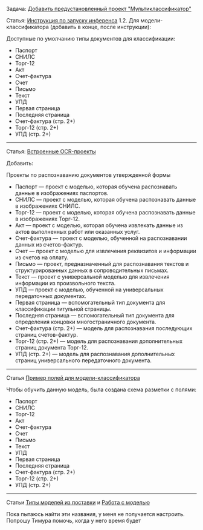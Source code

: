 Задача: [Добавить предустановленный проект "Мультиклассификатор"](https://azure-dos.s1.primo1.orch/PrimoCollection/AI/_workitems/edit/38257)

   Статья: [Инструкция по запуску инференса](https://docs.primo-rpa.ru/ru/primo-ai/user/smart-ocr/inference/run-inference-process) 1.2. Для модели-классификатора (добавить в конце, после инструкции): 
 
   Доступные по умолчанию типы документов для классификации:

   -  Паспорт
   - СНИЛС
   - Торг-12
   - Акт
   - Счет-фактура
   - Счет
   - Письмо
   - Текст
   - УПД
   - Первая страница
   - Последняя страница
   - Счет-фактура (стр. 2+)
   - Торг-12 (стр. 2+)
   - УПД (стр. 2+)                  
  ***          
                                                                                                                                  
   Статья: [Встроенные OCR-проекты](https://docs.primo-rpa.ru/ru/primo-ai/user/quick-start/about-system-projects)

Добавить: 

Проекты по распознаванию документов утвержденной формы

- Паспорт — проект с моделью, которая обучена распознавать данные в изображениях паспортов.
- СНИЛС — проект с моделью, которая обучена распознавать данные в изображениях СНИЛС.
- Торг-12 — проект с моделью, которая обучена распознавать данные в изображениях Торг-12.
- Акт — проект с моделью, которая обучена извлекать данные из актов выполненных работ или оказанных услуг.
- Счет-фактура — проект с моделью, обученной на распознавании данных из счетов-фактур.
- Счет — проект с моделью для извлечения реквизитов и информации из счетов на оплату.
- Письмо — проект, предназначенный для распознавания текстов и структурированных данных в сопроводительных письмах.
- Текст — проект с универсальной моделью для извлечения информации из произвольного текста.
- УПД — проект с моделью, обученной на универсальных передаточных документах.
- Первая страница — вспомогательный тип документа для классификации титульной страницы.
- Последняя страница — вспомогательный тип документа для определения концовки многостраничного документа.
- Счет-фактура (стр. 2+) — модель для распознавания последующих страниц счетов-фактур.
- Торг-12 (стр. 2+) — модель для распознавания дополнительных страниц документа Торг-12.
- УПД (стр. 2+) — модель для распознавания дополнительных страниц универсального передаточного документа.


***
Статья [Пример полей для модели-классификатора](https://docs.primo-rpa.ru/ru/primo-ai/user/smart-ocr/schemes/operations-with-fiels#%D0%BF%D1%80%D0%B8%D0%BC%D0%B5%D1%80-%D0%BF%D0%BE%D0%BB%D0%B5%D0%B9-%D0%B4%D0%BB%D1%8F-%D0%BC%D0%BE%D0%B4%D0%B5%D0%BB%D0%B8-%D0%BA%D0%BB%D0%B0%D1%81%D1%81%D0%B8%D1%84%D0%B8%D0%BA%D0%B0%D1%82%D0%BE%D1%80%D0%B0)

Чтобы обучить данную модель, была создана схема разметки с полями:

- Паспорт
- СНИЛС
- Торг-12
- Акт
- Счет-фактура
- Счет
- Письмо
- Текст
- УПД
- Первая страница
- Последняя страница
- Счет-фактура (стр. 2+)
- Торг-12 (стр. 2+)
- УПД (стр. 2+)

***
Статьи [Типы моделей из поставки](https://docs.primo-rpa.ru/ru/primo-ai/admin/model-types#%D1%82%D0%B8%D0%BF%D1%8B-%D0%BC%D0%BE%D0%B4%D0%B5%D0%BB%D0%B5%D0%B9-%D0%B8%D0%B7-%D0%BF%D0%BE%D1%81%D1%82%D0%B0%D0%B2%D0%BA%D0%B8) и [Работа с моделью](https://docs.primo-rpa.ru/ru/primo-ai/common/smart_ocr#%D1%80%D0%B0%D0%B1%D0%BE%D1%82%D0%B0-%D1%81-%D0%BC%D0%BE%D0%B4%D0%B5%D0%BB%D1%8C%D1%8E)

Пока пытаюсь найти эти названия, у меня не получается настроить. Попрошу Тимура помочь, когда у него время будет 




                                                
      